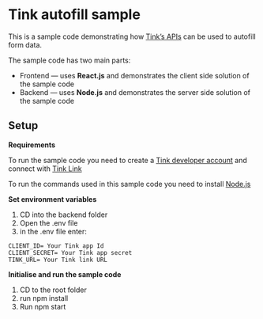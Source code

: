 # Tink autofill sample
This is a sample code demonstrating how [Tink’s APIs](https://docs.tink.com/resources/solutions/autofill) can be used to autofill form data.

The sample code has two main parts:
- Frontend — uses **React.js** and demonstrates the client side solution of the sample code
- Backend — uses **Node.js** and demonstrates the server side solution of the sample code

## Setup
**Requirements**

To run the sample code you need to create a [Tink developer account](https://console.tink.com/signup) and connect with [Tink Link](https://docs.tink.com/resources/getting-started/connect-tink-link)

To run the commands used in this sample code you need to install [Node.js](https://nodejs.org/en/)

**Set environment variables**
1. CD into the backend folder
2. Open the .env file
3. in the .env file enter: 

```
CLIENT_ID= Your Tink app Id
CLIENT_SECRET= Your Tink app secret
TINK_URL= Your Tink link URL
```

**Initialise and run the sample code**
1. CD to the root folder
2. run npm install
3. Run npm start

